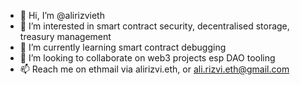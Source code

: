 - 👋 Hi, I’m @alirizvieth
- 👀 I’m interested in smart contract security, decentralised storage, treasury management
- 🌱 I’m currently learning smart contract debugging
- 💞️ I’m looking to collaborate on web3 projects esp DAO tooling
- 📫 Reach me on ethmail via alirizvi.eth, or ali.rizvi.eth@gmail.com

<!---
alirizvieth/alirizvieth is a ✨ special ✨ repository because its `README.md` (this file) appears on your GitHub profile.
You can click the Preview link to take a look at your changes.
--->
